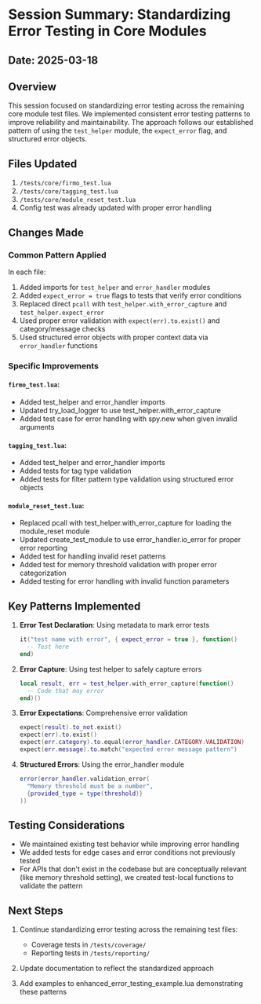 # Session Summary: Standardizing Error Testing in Core Modules

## Date: 2025-03-18

## Overview

This session focused on standardizing error testing across the remaining core module test files. We implemented consistent error testing patterns to improve reliability and maintainability. The approach follows our established pattern of using the `test_helper` module, the `expect_error` flag, and structured error objects.

## Files Updated

1. `/tests/core/firmo_test.lua`
2. `/tests/core/tagging_test.lua` 
3. `/tests/core/module_reset_test.lua`
4. Config test was already updated with proper error handling

## Changes Made

### Common Pattern Applied

In each file:

1. Added imports for `test_helper` and `error_handler` modules
2. Added `expect_error = true` flags to tests that verify error conditions
3. Replaced direct `pcall` with `test_helper.with_error_capture` and `test_helper.expect_error`
4. Used proper error validation with `expect(err).to.exist()` and category/message checks
5. Used structured error objects with proper context data via `error_handler` functions

### Specific Improvements

#### `firmo_test.lua`:
- Added test_helper and error_handler imports
- Updated try_load_logger to use test_helper.with_error_capture
- Added test case for error handling with spy.new when given invalid arguments

#### `tagging_test.lua`:
- Added test_helper and error_handler imports
- Added tests for tag type validation
- Added tests for filter pattern type validation using structured error objects

#### `module_reset_test.lua`:
- Replaced pcall with test_helper.with_error_capture for loading the module_reset module
- Updated create_test_module to use error_handler.io_error for proper error reporting
- Added test for handling invalid reset patterns
- Added test for memory threshold validation with proper error categorization
- Added testing for error handling with invalid function parameters

## Key Patterns Implemented

1. **Error Test Declaration**: Using metadata to mark error tests
   ```lua
   it("test name with error", { expect_error = true }, function()
     -- Test here
   end)
   ```

2. **Error Capture**: Using test helper to safely capture errors
   ```lua
   local result, err = test_helper.with_error_capture(function()
     -- Code that may error
   end)()
   ```

3. **Error Expectations**: Comprehensive error validation
   ```lua
   expect(result).to_not.exist()
   expect(err).to.exist()
   expect(err.category).to.equal(error_handler.CATEGORY.VALIDATION)
   expect(err.message).to.match("expected error message pattern")
   ```

4. **Structured Errors**: Using the error_handler module
   ```lua
   error(error_handler.validation_error(
     "Memory threshold must be a number",
     {provided_type = type(threshold)}
   ))
   ```

## Testing Considerations

- We maintained existing test behavior while improving error handling
- We added tests for edge cases and error conditions not previously tested
- For APIs that don't exist in the codebase but are conceptually relevant (like memory threshold setting), we created test-local functions to validate the pattern

## Next Steps

1. Continue standardizing error testing across the remaining test files:
   - Coverage tests in `/tests/coverage/`
   - Reporting tests in `/tests/reporting/`

2. Update documentation to reflect the standardized approach

3. Add examples to enhanced_error_testing_example.lua demonstrating these patterns